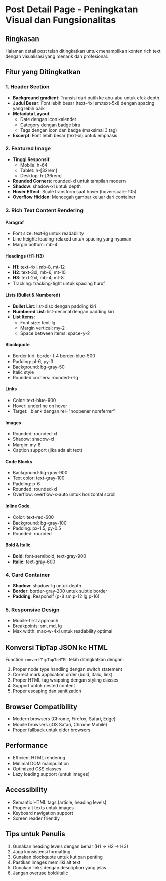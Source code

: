 # Post Detail Page - Peningkatan Visual dan Fungsionalitas

## Ringkasan
Halaman detail post telah ditingkatkan untuk menampilkan konten rich text dengan visualisasi yang menarik dan profesional.

## Fitur yang Ditingkatkan

### 1. **Header Section**
- **Background gradient**: Transisi dari putih ke abu-abu untuk efek depth
- **Judul Besar**: Font lebih besar (text-4xl sm:text-5xl) dengan spacing yang lebih baik
- **Metadata Layout**: 
  - Date dengan icon kalender
  - Category dengan badge biru
  - Tags dengan icon dan badge (maksimal 3 tag)
- **Excerpt**: Font lebih besar (text-xl) untuk emphasis

### 2. **Featured Image**
- **Tinggi Responsif**: 
  - Mobile: h-64
  - Tablet: h-[32rem]
  - Desktop: h-[36rem]
- **Rounded Corners**: rounded-xl untuk tampilan modern
- **Shadow**: shadow-xl untuk depth
- **Hover Effect**: Scale transform saat hover (hover:scale-105)
- **Overflow Hidden**: Mencegah gambar keluar dari container

### 3. **Rich Text Content Rendering**

#### **Paragraf**
- Font size: text-lg untuk readability
- Line height: leading-relaxed untuk spacing yang nyaman
- Margin bottom: mb-4

#### **Headings (H1-H3)**
- **H1**: text-4xl, mb-8, mt-12
- **H2**: text-3xl, mb-6, mt-10
- **H3**: text-2xl, mb-4, mt-8
- Tracking: tracking-tight untuk spacing huruf

#### **Lists (Bullet & Numbered)**
- **Bullet List**: list-disc dengan padding kiri
- **Numbered List**: list-decimal dengan padding kiri
- **List Items**: 
  - Font size: text-lg
  - Margin vertical: my-2
  - Space between items: space-y-2

#### **Blockquote**
- Border kiri: border-l-4 border-blue-500
- Padding: pl-6, py-3
- Background: bg-gray-50
- Italic style
- Rounded corners: rounded-r-lg

#### **Links**
- Color: text-blue-600
- Hover: underline on hover
- Target: _blank dengan rel="noopener noreferrer"

#### **Images**
- Rounded: rounded-xl
- Shadow: shadow-xl
- Margin: my-8
- Caption support (jika ada alt text)

#### **Code Blocks**
- Background: bg-gray-900
- Text color: text-gray-100
- Padding: p-6
- Rounded: rounded-xl
- Overflow: overflow-x-auto untuk horizontal scroll

#### **Inline Code**
- Color: text-red-600
- Background: bg-gray-100
- Padding: px-1.5, py-0.5
- Rounded: rounded

#### **Bold & Italic**
- **Bold**: font-semibold, text-gray-900
- **Italic**: text-gray-600

### 4. **Card Container**
- **Shadow**: shadow-lg untuk depth
- **Border**: border-gray-200 untuk subtle border
- **Padding**: Responsif (p-8 sm:p-12 lg:p-16)

### 5. **Responsive Design**
- Mobile-first approach
- Breakpoints: sm, md, lg
- Max width: max-w-4xl untuk readability optimal

## Konversi TipTap JSON ke HTML

Function `convertTipTapToHTML` telah ditingkatkan dengan:
1. Proper node type handling dengan switch statement
2. Correct mark application order (bold, italic, link)
3. Proper HTML tag wrapping dengan styling classes
4. Support untuk nested content
5. Proper escaping dan sanitization

## Browser Compatibility
- Modern browsers (Chrome, Firefox, Safari, Edge)
- Mobile browsers (iOS Safari, Chrome Mobile)
- Proper fallback untuk older browsers

## Performance
- Efficient HTML rendering
- Minimal DOM manipulation
- Optimized CSS classes
- Lazy loading support (untuk images)

## Accessibility
- Semantic HTML tags (article, heading levels)
- Proper alt texts untuk images
- Keyboard navigation support
- Screen reader friendly

## Tips untuk Penulis
1. Gunakan heading levels dengan benar (H1 → H2 → H3)
2. Jaga konsistensi formatting
3. Gunakan blockquote untuk kutipan penting
4. Pastikan images memiliki alt text
5. Gunakan links dengan description yang jelas
6. Jangan overuse bold/italic

